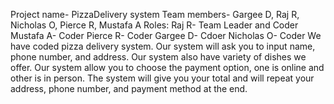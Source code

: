Project name- PizzaDelivery system
Team members- Gargee D, Raj R, Nicholas O, Pierce R, Mustafa A
Roles:
Raj R- Team Leader and Coder
Mustafa A- Coder
Pierce R- Coder
Gargee D- Cdoer
Nicholas O- Coder
We have coded pizza delivery system. Our system will ask you to input name, phone number, and address. Our system also have variety of dishes we offer. Our system allow you to choose the payment option, one is online and other is in person. The system will give you your total and will repeat your address, phone number, and payment method at the end.
